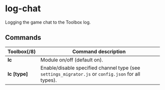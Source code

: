 # log-chat

Logging the game chat to the Toolbox log.

## Commands

Toolbox(/8) | Command description
--- | ---
**lc** | Module on/off (default on).
**lc [type]** | Enable/disable specified channel type (see `settings_migrator.js` or `config.json` for all types).
